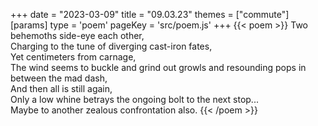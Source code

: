 +++
date = "2023-03-09"
title = "09.03.23"
themes = ["commute"]
[params]
  type = 'poem'
  pageKey = 'src/poem.js'
+++
{{< poem >}}
Two behemoths side-eye each other,  
Charging to the tune of diverging cast-iron fates,  
Yet centimeters from carnage,  
The wind seems to buckle and grind out growls and resounding pops in between the mad dash,  
And then all is still again,  
Only a low whine betrays the ongoing bolt to the next stop...  
Maybe to another zealous confrontation also.
{{< /poem >}}